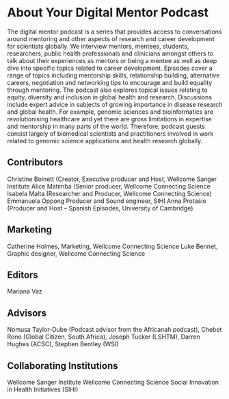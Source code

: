 # About Your Digital Mentor Podcast
The digital mentor podcast is a series that provides access to conversations around mentoring and other aspects of research and career development for scientists globally. We interview mentors, mentees, students, researchers, public health professionals and clinicians amongst others to talk about their experiences as mentors or being a mentee as well as deep dive into specific topics related to career development. Episodes cover a range of topics including mentorship skills, relationship building, alternative careers, negotiation and networking tips to encourage and build equality through mentoring. The podcast also explores topical issues relating to equity, diversity and inclusion in global health and research. Discussions include expert advice in subjects of growing importance in disease research and global health. For example, genomic sciences and bioinformatics are revolutionising healthcare and yet there are gross limitations in expertise and mentorship in many parts of the world. Therefore, podcast guests consist largely of biomedical scientists and practitioners involved in work related to genomic science applications and health research globally. 

## Contributors
Christine Boinett (Creator, Executive producer and Host, Wellcome Sanger Institute
Alice Matimba (Senior producer, Wellcome Connecting Science
Isabela Malta (Researcher and Producer, Wellcome Connecting Science)
Emmanuela Oppong Producer and Sound engineer, SIHI
Anna Protasio (Producer and Host – Spanish Episodes, University of Cambridge).

## Marketing
Catherine Holmes, Marketing, Wellcome Connecting Science
Luke Bennet, Graphic designer, Wellcome Connecting Science

## Editors
Mariana Vaz

## Advisors
Nomusa Taylor-Dube (Podcast advisor from the Africanah podcast), Chebet Rono (Global Citizen, South Africa), Joseph Tucker (LSHTM), Darren Hughes (ACSC), Stephen Bentley (WSI)

## Collaborating Institutions
Wellcome Sanger Institute
Wellcome Connecting Science
Social Innovation in Health Initiatives (SIHI)

